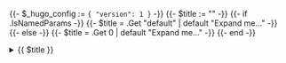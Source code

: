 {{- $_hugo_config := `{ "version": 1 }` -}}
{{- $title := "" -}}
{{- if .IsNamedParams -}}
  {{- $title = .Get "default" | default "Expand me..." -}}
{{- else -}}
  {{- $title = .Get 0 | default "Expand me..." -}}
{{- end -}}

<details>
<summary>{{ $title }}</summary>

{{ .Inner | .Page.RenderString }}

</details>
